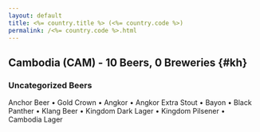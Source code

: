 ```yaml
---
layout: default
title: <%= country.title %> (<%= country.code %>)
permalink: /<%= country.code %>.html
---
```


## Cambodia (CAM) - 10 Beers, 0 Breweries {#kh}



### Uncategorized Beers

Anchor Beer   • Gold Crown   • Angkor   • Angkor Extra Stout   • Bayon   • Black Panther   • Klang Beer   • Kingdom Dark Lager   • Kingdom Pilsener   • Cambodia Lager  



 
